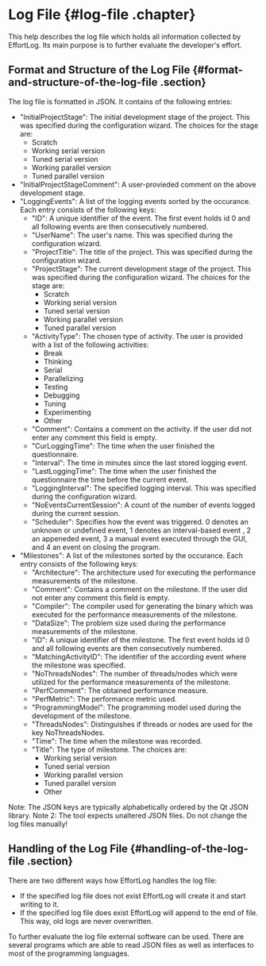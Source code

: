 <!--
  Copyright (c) 2015-2017 by IT Center, RWTH Aachen University

  This file is part of EffortLog, a tool for collecting software
  development effort.

  EffortLog is free software: you can redistribute it and/or modify
  it under the terms of the GNU General Public License as published by
  the Free Software Foundation, either version 3 of the License, or
  (at your option) any later version.

  EffortLog is distributed in the hope that it will be useful,
  but WITHOUT ANY WARRANTY; without even the implied warranty of
  MERCHANTABILITY or FITNESS FOR A PARTICULAR PURPOSE.  See the
  GNU General Public License for more details.

  You should have received a copy of the GNU General Public License
  along with EffortLog.  If not, see <http://www.gnu.org/licenses/>.
-->

Log File {#log-file .chapter}
========

This help describes the log file which holds all information collected
by EffortLog. Its main purpose is to further evaluate the developer's
effort.

Format and Structure of the Log File {#format-and-structure-of-the-log-file .section}
------------------------------------

The log file is formatted in JSON. It contains of the following entries:

-   "InitialProjectStage": The initial development stage of the project.
    This was specified during the configuration wizard. The choices for
    the stage are:
    -   Scratch
    -   Working serial version
    -   Tuned serial version
    -   Working parallel version
    -   Tuned parallel version
-   "InitialProjectStageComment": A user-provieded comment on the above
    development stage.
-   "LoggingEvents": A list of the logging events sorted by
    the occurance. Each entry consists of the following keys:
    -   "ID": A unique identifier of the event. The first event holds id
        0 and all following events are then consecutively numbered.
    -   "UserName": The user's name. This was specified during the
        configuration wizard.
    -   "ProjectTitle": The title of the project. This was specified
        during the configuration wizard.
    -   "ProjectStage": The current development stage of the project.
        This was specified during the configuration wizard. The choices
        for the stage are:
        -   Scratch
        -   Working serial version
        -   Tuned serial version
        -   Working parallel version
        -   Tuned parallel version
    -   "ActivityType": The chosen type of activity. The user is
        provided with a list of the following activities:
        -   Break
        -   Thinking
        -   Serial
        -   Parallelizing
        -   Testing
        -   Debugging
        -   Tuning
        -   Experimenting
        -   Other
    -   "Comment": Contains a comment on the activity. If the user did
        not enter any comment this field is empty.
    -   "CurLoggingTime": The time when the user finished
        the questionnaire.
    -   "Interval": The time in minutes since the last stored
        logging event.
    -   "LastLoggingTime": The time when the user finished the
        questionnaire the time before the current event.
    -   "LoggingInterval": The specified logging interval. This was
        specified during the configuration wizard.
    -   "NoEventsCurrentSession": A count of the number of events logged
        during the current session.
    -   "Scheduler": Specifies how the event was triggered. 0 denotes an
        unknown or undefined event, 1 denotes an interval-based event ,
        2 an appeneded event, 3 a manual event executed through the GUI,
        and 4 an event on closing the program.
-   "Milestones": A list of the milestones sorted by the occurance. Each
    entry consists of the following keys:
    -   "Architecture": The architecture used for executing the
        performance measurements of the milestone.
    -   "Comment": Contains a comment on the milestone. If the user did
        not enter any comment this field is empty.
    -   "Compiler": The compiler used for generating the binary which
        was executed for the performance measurements of the milestone.
    -   "DataSize": The problem size used during the performance
        measurements of the milestone.
    -   "ID": A unique identifier of the milestone. The first event
        holds id 0 and all following events are then
        consecutively numbered.
    -   "MatchingActivityID": The identifier of the according event
        where the milestone was specified.
    -   "NoThreadsNodes": The number of threads/nodes which were
        utilized for the performance measurements of the milestone.
    -   "PerfComment": The obtained performance measure.
    -   "PerfMetric": The performance metric used.
    -   "ProgrammingModel": The programming model used during the
        development of the milestone.
    -   "ThreadsNodes": Distinguishes if threads or nodes are used for
        the key NoThreadsNodes.
    -   "Time": The time when the milestone was recorded.
    -   "Title": The type of milestone. The choices are:
        -   Working serial version
        -   Tuned serial version
        -   Working parallel version
        -   Tuned parallel version
        -   Other

Note: The JSON keys are typically alphabetically ordered by the Qt JSON
library. Note 2: The tool expects unaltered JSON files. Do not change
the log files manually!

Handling of the Log File {#handling-of-the-log-file .section}
------------------------

There are two different ways how EffortLog handles the log file:

-   If the specified log file does not exist EffortLog will create it
    and start writing to it.
-   If the specified log file does exist EffortLog will append to the
    end of file. This way, old logs are never overwritten.

To further evaluate the log file external software can be used. There
are several programs which are able to read JSON files as well as
interfaces to most of the programming languages.
